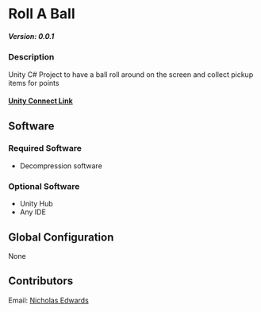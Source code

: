 # Roll A Ball

##### Version: 0.0.1
### Description
Unity C# Project to have a ball roll around on the screen and collect pickup items for points

#### [Unity Connect Link]()

## Software
### Required Software
* Decompression software

### Optional Software
* Unity Hub
* Any IDE

## Global Configuration
None

## Contributors

Email: [Nicholas Edwards](mailto:nicholas.edwards@nedwards.us)